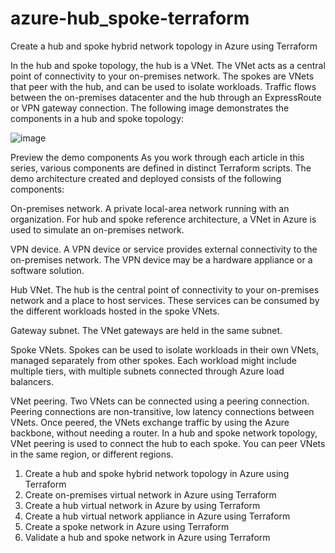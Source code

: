 # azure-hub_spoke-terraform
Create a hub and spoke hybrid network topology in Azure using Terraform

In the hub and spoke topology, the hub is a VNet. The VNet acts as a central point of connectivity to your on-premises network. The spokes are VNets that peer with the hub, and can be used to isolate workloads. Traffic flows between the on-premises datacenter and the hub through an ExpressRoute or VPN gateway connection. The following image demonstrates the components in a hub and spoke topology:

![image](https://user-images.githubusercontent.com/115328290/194730470-bab60df2-4f71-4800-9873-9febcce3fd3c.png)

Preview the demo components
As you work through each article in this series, various components are defined in distinct Terraform scripts. The demo architecture created and deployed consists of the following components:

On-premises network. A private local-area network running with an organization. For hub and spoke reference architecture, a VNet in Azure is used to simulate an on-premises network.

VPN device. A VPN device or service provides external connectivity to the on-premises network. The VPN device may be a hardware appliance or a software solution.

Hub VNet. The hub is the central point of connectivity to your on-premises network and a place to host services. These services can be consumed by the different workloads hosted in the spoke VNets.

Gateway subnet. The VNet gateways are held in the same subnet.

Spoke VNets. Spokes can be used to isolate workloads in their own VNets, managed separately from other spokes. Each workload might include multiple tiers, with multiple subnets connected through Azure load balancers.

VNet peering. Two VNets can be connected using a peering connection. Peering connections are non-transitive, low latency connections between VNets. Once peered, the VNets exchange traffic by using the Azure backbone, without needing a router. In a hub and spoke network topology, VNet peering is used to connect the hub to each spoke. You can peer VNets in the same region, or different regions.


1.  Create a hub and spoke hybrid network topology in Azure using Terraform
2.  Create on-premises virtual network in Azure using Terraform
3.  Create a hub virtual network in Azure by using Terraform
4.  Create a hub virtual network appliance in Azure using Terraform
5.  Create a spoke network in Azure using Terraform
6. Validate a hub and spoke network in Azure using Terraform

